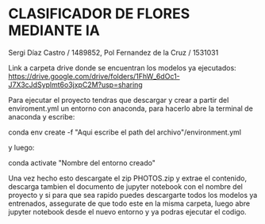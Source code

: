 # CLASIFICADOR DE FLORES MEDIANTE IA

Sergi Díaz Castro / 1489852, Pol Fernandez de la Cruz / 1531031

Link a carpeta drive donde se encuentran los modelos ya ejecutados:
https://drive.google.com/drive/folders/1FhW_6dOc1-J7X3cJdSyplmt6o3jxpC2M?usp=sharing

Para ejecutar el proyecto tendras que descargar y crear a partir del enviroment.yml un entorno con anaconda, para hacerlo abre la terminal de anaconda y escribe:

conda env create -f "Aqui escribe el path del archivo"/environment.yml

y luego:

conda activate "Nombre del entorno creado"

Una vez hecho esto descargate el zip PHOTOS.zip y extrae el contenido, descarga tambien el documento de jupyter notebook con el nombre del proyecto y si para que sea rapido puedes descargarte todos los modelos ya entrenados, assegurate de que todo este en la misma carpeta, luego abre jupyter notebook desde el nuevo entorno y ya podras ejecutar el codigo.
